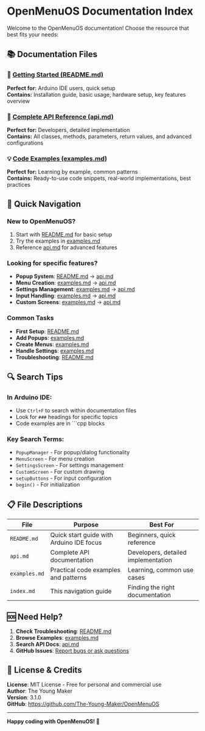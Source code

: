# OpenMenuOS Documentation Index

Welcome to the OpenMenuOS documentation! Choose the resource that best fits your needs:

## 📚 Documentation Files

### 🚀 [Getting Started (README.md)](README.md)
**Perfect for:** Arduino IDE users, quick setup  
**Contains:** Installation guide, basic usage, hardware setup, key features overview

### 🔧 [Complete API Reference (api.md)](api.md)  
**Perfect for:** Developers, detailed implementation  
**Contains:** All classes, methods, parameters, return values, and advanced configurations

### 💡 [Code Examples (examples.md)](examples.md)
**Perfect for:** Learning by example, common patterns  
**Contains:** Ready-to-use code snippets, real-world implementations, best practices

## 🎯 Quick Navigation

### New to OpenMenuOS?
1. Start with [README.md](README.md) for basic setup
2. Try the examples in [examples.md](examples.md)
3. Reference [api.md](api.md) for advanced features

### Looking for specific features?
- **Popup System**: [README.md](README.md#popupmanager-system) → [api.md](api.md#popupmanager-class)
- **Menu Creation**: [examples.md](examples.md#menu-examples) → [api.md](api.md#screen-classes)
- **Settings Management**: [examples.md](examples.md#settings-examples) → [api.md](api.md#settings-system)
- **Input Handling**: [examples.md](examples.md#input-handling-examples) → [api.md](api.md#input-configuration)
- **Custom Screens**: [examples.md](examples.md#custom-screen-examples) → [api.md](api.md#customscreen)

### Common Tasks
- **First Setup**: [README.md](README.md#quick-start)
- **Add Popups**: [examples.md](examples.md#popup-examples)
- **Create Menus**: [examples.md](examples.md#menu-examples)
- **Handle Settings**: [examples.md](examples.md#settings-examples)
- **Troubleshooting**: [README.md](README.md#troubleshooting)

## 🔍 Search Tips

### In Arduino IDE:
- Use `Ctrl+F` to search within documentation files
- Look for `###` headings for specific topics
- Code examples are in \`\`\`cpp blocks

### Key Search Terms:
- `PopupManager` - For popup/dialog functionality
- `MenuScreen` - For menu creation
- `SettingsScreen` - For settings management  
- `CustomScreen` - For custom drawing
- `setupButtons` - For input configuration
- `begin()` - For initialization

## 📋 File Descriptions

| File | Purpose | Best For |
|------|---------|----------|
| `README.md` | Quick start guide with Arduino IDE focus | Beginners, quick reference |
| `api.md` | Complete API documentation | Developers, detailed implementation |
| `examples.md` | Practical code examples and patterns | Learning, common use cases |
| `index.md` | This navigation guide | Finding the right documentation |

## 🆘 Need Help?

1. **Check Troubleshooting**: [README.md](README.md#troubleshooting)
2. **Browse Examples**: [examples.md](examples.md)
3. **Search API Docs**: [api.md](api.md)
4. **GitHub Issues**: [Report bugs or ask questions](https://github.com/The-Young-Maker/OpenMenuOS/issues)

## 📄 License & Credits

**License**: MIT License - Free for personal and commercial use  
**Author**: The Young Maker  
**Version**: 3.1.0  
**GitHub**: https://github.com/The-Young-Maker/OpenMenuOS

---

**Happy coding with OpenMenuOS! 🎉**
